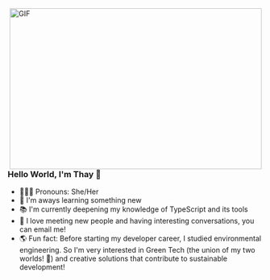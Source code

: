  <img align="right" alt="GIF" src="https://i.imgur.com/IkdLIvu.gif" width="500" height="320" />

### Hello World, I'm Thay  👋

- 🙋🏻‍♀️ Pronouns: She/Her
- 🔎 I'm aways learning something new
- 📚 I'm currently deepening my knowledge of TypeScript and its tools
- 💬 I love meeting new people and having interesting conversations, you can email me!
- 🌎 Fun fact: Before starting my developer career, I studied environmental engineering. So I'm very interested in Green Tech (the union of my two worlds! 💚) and creative solutions that contribute to sustainable development!


<!-- ### Talk with me, I'm funny (or at least I try):
[<img align="left" alt="holisitc_developer | LinkedIn" width="22px" src="https://cdn.jsdelivr.net/npm/simple-icons@v3/icons/linkedin.svg" />][linkedin]

<br />

### Languages and Tools:



<br />
<br />
---



[linkedin]: https://www.linkedin.com/in/thayan%C3%A1-coelho/

 -->
